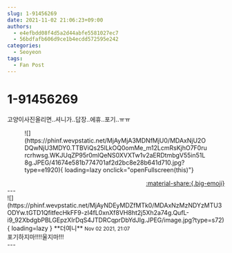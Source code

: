 ```yaml
---
slug: 1-91456269
date: 2021-11-02 21:06:23+09:00
authors:
  - e4efbdd08f4d5a2d44abfe5581027ec7
  - 56bdfafb606d9ce1b4ecdd572595e242
categories:
  - Seoyeon
tags:
  - Fan Post
---
```


# 1-91456269

<div class="post-container" markdown="1">
<div class="content-container md-sidebar__scrollwrap" markdown="1">

고양이사진올리면..셔니가..답장..에휴..포기..ㅠㅠ
<figure markdown="1">
![](https://phinf.wevpstatic.net/MjAyMjA3MDNfMjU0/MDAxNjU2ODQwNjU3MDY0.TTBViQs25lLkOQ0omMe_m12LcmRsKjhO7F0rurcrhwsg.WKJUqZP95r0mlQeNS0XVXTw1v2aERDtmbgV55in51L8g.JPEG/41674e581b774701af2d2bc8e28b641d710.jpg?type=e1920){ loading=lazy onclick="openFullscreen(this)"}
</figure>


</div>
</div>

<div style="text-align: right;" markdown="1">
<a href="https://weverse.io/fromis9/fanpost/1-91456269" style="text-align: right;">:material-share:{.big-emoji}</a>
</div>
---

<div class="comments-container md-sidebar__scrollwrap" markdown="1">
<div class="comment" markdown="1">
<div class='id-container' markdown="1">
![](https://phinf.wevpstatic.net/MjAyNDEyMDZfMTk0/MDAxNzMzNDYzMTU3ODYw.tGTD1QfitfecHkFF9-zI4fL0xnXf8VH8ht2j5Xh2a74g.QufL-i9_92XbdgbPBLGEpzXIrDqS4JTDRCqprDbYdJIg.JPEG/image.jpg?type=s72){ loading=lazy }
**<span class="artist">더여니</span>** <small>Nov 02 2021, 21:07</small><br>
</div>
<div class='comment-body' markdown="1">
포기하지마!!!!울지마!!!
</div>
</div>
</div>
---
